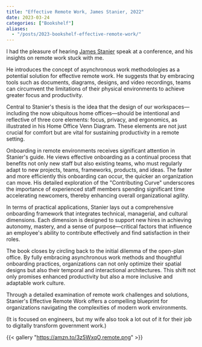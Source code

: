 ```yaml
---
title: "Effective Remote Work, James Stanier, 2022"
date: 2023-03-24
categories: ["Bookshelf"]
aliases:
  - "/posts/2023-bookshelf-effective-remote-work/"
---
```


I had the pleasure of hearing [James Stanier](https://www.theengineeringmanager.com/) speak at a conference, and his insights on remote work stuck with me.

He introduces the concept of asynchronous work methodologies as a potential solution for effective remote work. He suggests that by embracing tools such as documents, diagrams, designs, and video recordings, teams can circumvent the limitations of their physical environments to achieve greater focus and productivity.

Central to Stanier's thesis is the idea that the design of our workspaces—including the now ubiquitous home offices—should be intentional and reflective of three core elements: focus, privacy, and ergonomics, as illustrated in his Home Office Venn Diagram. These elements are not just crucial for comfort but are vital for sustaining productivity in a remote setting.

Onboarding in remote environments receives significant attention in Stanier's guide. He views effective onboarding as a continual process that benefits not only new staff but also existing teams, who must regularly adapt to new projects, teams, frameworks, products, and ideas. The faster and more efficiently this onboarding can occur, the quicker an organization can move. His detailed exploration of the "Contributing Curve" underscores the importance of experienced staff members spending significant time accelerating newcomers, thereby enhancing overall organizational agility.

In terms of practical applications, Stanier lays out a comprehensive onboarding framework that integrates technical, managerial, and cultural dimensions. Each dimension is designed to support new hires in achieving autonomy, mastery, and a sense of purpose—critical factors that influence an employee's ability to contribute effectively and find satisfaction in their roles.

The book closes by circling back to the initial dilemma of the open-plan office. By fully embracing asynchronous work methods and thoughtful onboarding practices, organizations can not only optimize their spatial designs but also their temporal and interactional architectures. This shift not only promises enhanced productivity but also a more inclusive and adaptable work culture.

Through a detailed examination of remote work challenges and solutions, Stanier's Effective Remote Work offers a compelling blueprint for organizations navigating the complexities of modern work environments.

(It is focused on engineers, but my wife also took a lot out of it for their job to digitally transform government work.)

{{< gallery "https://amzn.to/3z5WxqO,remote.png" >}}
